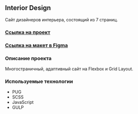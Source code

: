 ## Interior Design

Сайт дизайнеров интерьера, состоящий из 7 страниц.

### [Ссылка на проект](https://lizaelkina.github.io/gulp-pug-markup/ 'Выполненный проект')

### [Ссылка на макет в Figma](https://www.figma.com/design/txd9ZCN80qADFUreB1cQuK/Dananz?node-id=1-2&node-type=canvas&t=omMxaI5FwDgEzTqo-0 'Макет в Figma')

### Описание проекта

Многостраничный, адаптивный сайт на Flexbox и Grid Layout.

### Используемые технологии

- PUG
- SCSS
- JavaScript
- GULP
